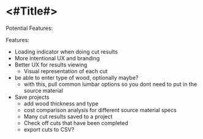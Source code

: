 #  <#Title#>

Potential Features:

Features:
- Loading indicator when doing cut results
- More intentional UX and branding
- Better UX for results viewing 
  - Visual representation of each cut
- be able to enter type of wood, optionally maybe? 
  - with this, pull common lumbar options so you dont need to put in the source material 
- Save projects
    - add wood thickness and type
    - cost comparison analysis for different source material specs
    - Many cut results saved to a project
    - Check off cuts that have been completed
    - export cuts to CSV? 


